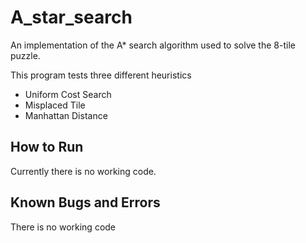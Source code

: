 # A_star_search
An implementation of the A* search algorithm used to solve the 8-tile puzzle.

This program tests three different heuristics
- Uniform Cost Search
- Misplaced Tile
- Manhattan Distance

## How to Run
Currently there is no working code.

## Known Bugs and Errors
There is no working code
